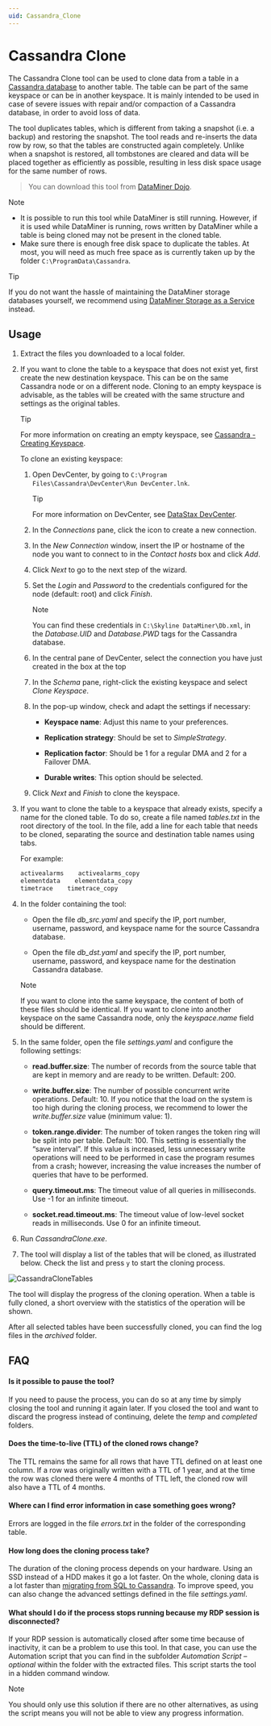 ```yaml
---
uid: Cassandra_Clone
---
```


# Cassandra Clone

The Cassandra Clone tool can be used to clone data from a table in a [Cassandra database](xref:Cassandra_database) to another table. The table can be part of the same keyspace or can be in another keyspace. It is mainly intended to be used in case of severe issues with repair and/or compaction of a Cassandra database, in order to avoid loss of data.

The tool duplicates tables, which is different from taking a snapshot (i.e. a backup) and restoring the snapshot. The tool reads and re-inserts the data row by row, so that the tables are constructed again completely. Unlike when a snapshot is restored, all tombstones are cleared and data will be placed together as efficiently as possible, resulting in less disk space usage for the same number of rows.

> You can download this tool from [DataMiner Dojo](https://community.dataminer.services/download/cassandraclone/).

> [!NOTE]
>
> - It is possible to run this tool while DataMiner is still running. However, if it is used while DataMiner is running, rows written by DataMiner while a table is being cloned may not be present in the cloned table.
> - Make sure there is enough free disk space to duplicate the tables. At most, you will need as much free space as is currently taken up by the folder `C:\ProgramData\Cassandra`.

> [!TIP]
> If you do not want the hassle of maintaining the DataMiner storage databases yourself, we recommend using [DataMiner Storage as a Service](xref:STaaS) instead.

## Usage

1. Extract the files you downloaded to a local folder.

1. If you want to clone the table to a keyspace that does not exist yet, first create the new destination keyspace. This can be on the same Cassandra node or on a different node. Cloning to an empty keyspace is advisable, as the tables will be created with the same structure and settings as the original tables.

   > [!TIP]
   > For more information on creating an empty keyspace, see [Cassandra - Creating Keyspace](https://www.tutorialspoint.com/cassandra/cassandra_create_keyspace.htm).

   To clone an existing keyspace:

   1. Open DevCenter, by going to `C:\Program Files\Cassandra\DevCenter\Run DevCenter.lnk`.

      > [!TIP]
      > For more information on DevCenter, see [DataStax DevCenter](xref:DataStax_DevCenter).

   1. In the *Connections* pane, click the icon to create a new connection.

   1. In the *New Connection* window, insert the IP or hostname of the node you want to connect to in the *Contact hosts* box and click *Add*.

   1. Click *Next* to go to the next step of the wizard.

   1. Set the *Login* and *Password* to the credentials configured for the node (default: root) and click *Finish*.

      > [!NOTE]
      > You can find these credentials in `C:\Skyline DataMiner\Db.xml`, in the *Database.UID* and *Database.PWD* tags for the Cassandra database.

   1. In the central pane of DevCenter, select the connection you have just created in the box at the top

   1. In the *Schema* pane, right-click the existing keyspace and select *Clone Keyspace*.

   1. In the pop-up window, check and adapt the settings if necessary:

      - **Keyspace name**: Adjust this name to your preferences.

      - **Replication strategy**: Should be set to *SimpleStrategy*.

      - **Replication factor**: Should be 1 for a regular DMA and 2 for a Failover DMA.

      - **Durable writes**: This option should be selected.

   1. Click *Next* and *Finish* to clone the keyspace.

1. If you want to clone the table to a keyspace that already exists, specify a name for the cloned table. To do so, create a file named *tables.txt* in the root directory of the tool. In the file, add a line for each table that needs to be cloned, separating the source and destination table names using tabs.

   For example:

   ```txt
   activealarms    activealarms_copy
   elementdata    elementdata_copy
   timetrace    timetrace_copy
   ```

1. In the folder containing the tool:

   - Open the file *db_src.yaml* and specify the IP, port number, username, password, and keyspace name for the source Cassandra database.

   - Open the file *db_dst.yaml* and specify the IP, port number, username, password, and keyspace name for the destination Cassandra database.

   > [!NOTE]
   > If you want to clone into the same keyspace, the content of both of these files should be identical. If you want to clone into another keyspace on the same Cassandra node, only the *keyspace.name* field should be different.

1. In the same folder, open the file *settings.yaml* and configure the following settings:

   - **read.buffer.size**: The number of records from the source table that are kept in memory and are ready to be written. Default: 200.

   - **write.buffer.size**: The number of possible concurrent write operations. Default: 10. If you notice that the load on the system is too high during the cloning process, we recommend to lower the *write.buffer.size* value (minimum value: 1).

   - **token.range.divider**: The number of token ranges the token ring will be split into per table. Default: 100. This setting is essentially the “save interval”. If this value is increased, less unnecessary write operations will need to be performed in case the program resumes from a crash; however, increasing the value increases the number of queries that have to be performed.

   - **query.timeout.ms**: The timeout value of all queries in milliseconds. Use -1 for an infinite timeout.

   - **socket.read.timeout.ms**: The timeout value of low-level socket reads in milliseconds. Use 0 for an infinite timeout.

1. Run *CassandraClone.exe*.

1. The tool will display a list of the tables that will be cloned, as illustrated below. Check the list and press `y` to start the cloning process.

![CassandraCloneTables](~/dataminer/images/CassandraCloneTables.png)

The tool will display the progress of the cloning operation. When a table is fully cloned, a short overview with the statistics of the operation will be shown.

After all selected tables have been successfully cloned, you can find the log files in the *archived* folder.

## FAQ

#### Is it possible to pause the tool?

If you need to pause the process, you can do so at any time by simply closing the tool and running it again later. If you closed the tool and want to discard the progress instead of continuing, delete the *temp* and *completed* folders.

#### Does the time-to-live (TTL) of the cloned rows change?

The TTL remains the same for all rows that have TTL defined on at least one column. If a row was originally written with a TTL of 1 year, and at the time the row was cloned there were 4 months of TTL left, the cloned row will also have a TTL of 4 months.

#### Where can I find error information in case something goes wrong?

Errors are logged in the file *errors.txt* in the folder of the corresponding table.

#### How long does the cloning process take?

The duration of the cloning process depends on your hardware. Using an SSD instead of a HDD makes it go a lot faster. On the whole, cloning data is a lot faster than [migrating from SQL to Cassandra](xref:Migrating_the_general_database_to_Cassandra). To improve speed, you can also change the advanced settings defined in the file *settings.yaml*.

#### What should I do if the process stops running because my RDP session is disconnected?

If your RDP session is automatically closed after some time because of inactivity, it can be a problem to use this tool. In that case, you can use the Automation script that you can find in the subfolder *Automation Script – optional* within the folder with the extracted files. This script starts the tool in a hidden command window.

> [!NOTE]
> You should only use this solution if there are no other alternatives, as using the script means you will not be able to view any progress information.
